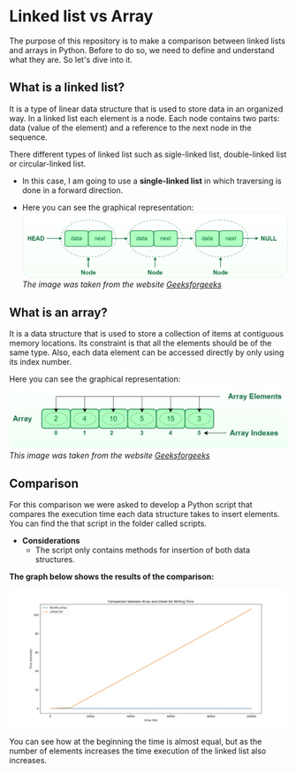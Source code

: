 
# Linked list vs Array

The purpose of this repository is to make a comparison between linked lists and arrays in Python.
Before to do so, we need to define and understand what they are. So let's dive into it.

## What is a linked list?
It is a type of linear data structure that is used to store data in an organized way. In a linked list each element is a node. Each node contains two parts: data (value of the element) and a reference to the next node in the sequence.

There different types of linked list such as sigle-linked list, double-linked list or circular-linked list. 
- In this case, I am going to use a **single-linked list** in which traversing is done in a forward direction.

- Here you can see the graphical representation:
![Singlelinkedlist](images/Singlelinkedlist.png)
*The image was taken from the website [Geeksforgeeks](https://www.geeksforgeeks.org/)*


## What is an array?
It is a data structure that is used to store a collection of items at contiguous memory locations. Its constraint is that all the elements should be of the same type. Also, each data element can be accessed directly by only using its index number.

Here you can see the graphical representation:
![Array](images/array.JPG)
*This image was taken from the website [Geeksforgeeks](https://www.geeksforgeeks.org/)*

## Comparison

For this comparison we were asked to develop a Python script that compares the execution time each data structure takes to insert elements.
You can find the that script in the folder called scripts.

- **Considerations**
    - The script only contains methods for insertion of both data structures.


**The graph below shows the results of the comparison:**

![Comparison](images/comparison.JPG)

You can see how at the beginning the time is almost equal, but as the number of elements increases the time execution of the linked list also increases.
